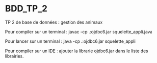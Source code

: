 # BDD_TP_2
TP 2 de base de données : gestion des animaux

Pour compiler sur un terminal : 
javac -cp .:ojdbc6.jar squelette_appli.java 

Pour lancer sur un terminal :
java -cp .:ojdbc6.jar squelette_appli

Pour compiler sur un IDE : ajouter la librarie ojdbc6.jar dans le liste des librairies.

